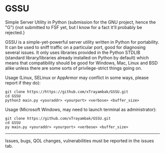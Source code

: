 # GSSU
Simple Server Utility in Python (submission for the GNU project, hence the "G") {not submitted to FSF yet, but I know for a fact it'll probably be rejected.}

GSSU is a simple-yet-powerful server utility written in Python for portability. It can be used to sniff traffic on a particular port, good for diagnosing several issues. It only uses libraries provided in the Python STDLIB (standard library/libraries already installed on Python by default) which means that compatibility should be good for Windows, Mac, Linux and BSD alike unless there are some sorts of privilege-strict things going on.

Usage (Linux, SELinux or AppArmor may conflict in some ways, please report if they do):
```
git clone https://https://github.com/xTrayambak/GSSU.git
cd GSSU
python3 main.py <youraddr> <yourport> <verbose> <buffer_size>
```

Usage (Microsoft Windows, may need to launch terminal as administrator):
```
git clone https://github.com/xTrayambak/GSSU.git
cd GSSU
py main.py <youraddr> <yourport> <verbose> <buffer_size>
```

_________
Issues, bugs, QOL changes, vulnerabilities must be reported in the issues tab.
